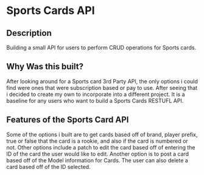 # Sports Cards API
## Description 
Building a small API for users to perform CRUD operations for Sports cards.
## Why Was this built?
After looking around for a Sports card 3rd Party API, the only options i could find were ones that were subscription based or pay to use.
After seeing that i decided to create my own to incorporate into a different project. It is a baseline for any users who want to build a Sports Cards RESTUFL API.
## Features of the Sports Card API
Some of the options i built are to get cards based off of brand, player prefix, true or false that the card is a rookie, and also if the card is numbered or not.
Other options include a patch to edit the card based off of entering the ID of the card the user would like to edit. Another option is to post a card 
based off of the Model information for Cards. The user can also delete a card based off of the ID selected.


